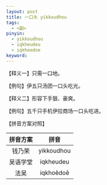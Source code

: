 ```yaml
---
layout: post
title: 一口头 yikkoudhou
tags:
  - <副>
pinyin: 
  - yikkoudhou
  - iqkheudeu
  - iqkhoedoe
keyword: 
---
```


【释义一】只需一口地。                                

【例句】伊五只汤团一口头吃光。                          

【释义二】形容下手狠、豪爽。            

【例句】五千只手机伊拉商场一口头吃进。                

【拼音方案对照】          

| 拼音方案 | 拼音 |             
| :---: | :---: |                 
| 钱乃荣 | yikkoudhou |                 
| 吴语学堂 | iqkheudeu |                 
| 法吴 | iqkhoêdoê |                 
